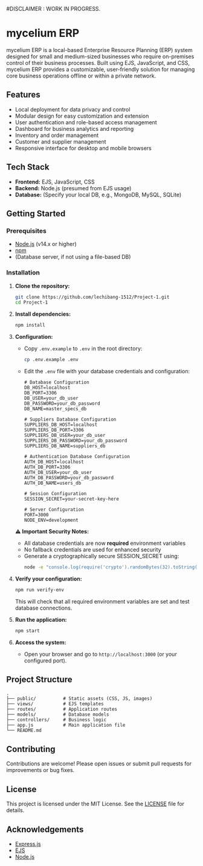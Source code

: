 #DISCLAIMER : WORK IN PROGRESS.
# mycelium ERP

mycelium ERP is a local-based Enterprise Resource Planning (ERP) system designed for small and medium-sized businesses who require on-premises control of their business processes. Built using EJS, JavaScript, and CSS, mycelium ERP provides a customizable, user-friendly solution for managing core business operations offline or within a private network.

## Features

- Local deployment for data privacy and control
- Modular design for easy customization and extension
- User authentication and role-based access management
- Dashboard for business analytics and reporting
- Inventory and order management
- Customer and supplier management
- Responsive interface for desktop and mobile browsers

## Tech Stack

- **Frontend:** EJS, JavaScript, CSS
- **Backend:** Node.js (presumed from EJS usage)
- **Database:** (Specify your local DB, e.g., MongoDB, MySQL, SQLite)

## Getting Started

### Prerequisites

- [Node.js](https://nodejs.org/) (v14.x or higher)
- [npm](https://www.npmjs.com/)
- (Database server, if not using a file-based DB)

### Installation

1. **Clone the repository:**
    ```bash
    git clone https://github.com/lechibang-1512/Project-1.git
    cd Project-1
    ```

2. **Install dependencies:**
    ```bash
    npm install
    ```

3. **Configuration:**
    - Copy `.env.example` to `.env` in the root directory:
        ```bash
        cp .env.example .env
        ```
    - Edit the `.env` file with your database credentials and configuration:
        ```env
        # Database Configuration
        DB_HOST=localhost
        DB_PORT=3306
        DB_USER=your_db_user
        DB_PASSWORD=your_db_password
        DB_NAME=master_specs_db

        # Suppliers Database Configuration
        SUPPLIERS_DB_HOST=localhost
        SUPPLIERS_DB_PORT=3306
        SUPPLIERS_DB_USER=your_db_user
        SUPPLIERS_DB_PASSWORD=your_db_password
        SUPPLIERS_DB_NAME=suppliers_db

        # Authentication Database Configuration
        AUTH_DB_HOST=localhost
        AUTH_DB_PORT=3306
        AUTH_DB_USER=your_db_user
        AUTH_DB_PASSWORD=your_db_password
        AUTH_DB_NAME=users_db

        # Session Configuration
        SESSION_SECRET=your-secret-key-here

        # Server Configuration
        PORT=3000
        NODE_ENV=development
        ```
        
    **⚠️ Important Security Notes:**
    - All database credentials are now **required** environment variables
    - No fallback credentials are used for enhanced security
    - Generate a cryptographically secure SESSION_SECRET using:
      ```bash
      node -e "console.log(require('crypto').randomBytes(32).toString('hex'))"
      ```

4. **Verify your configuration:**
    ```bash
    npm run verify-env
    ```
    
    This will check that all required environment variables are set and test database connections.

5. **Run the application:**
    ```bash
    npm start
    ```

6. **Access the system:**
    - Open your browser and go to `http://localhost:3000` (or your configured port).

## Project Structure

```
.
├── public/          # Static assets (CSS, JS, images)
├── views/           # EJS templates
├── routes/          # Application routes
├── models/          # Database models
├── controllers/     # Business logic
├── app.js           # Main application file
└── README.md
```

## Contributing

Contributions are welcome! Please open issues or submit pull requests for improvements or bug fixes.

## License

This project is licensed under the MIT License. See the [LICENSE](LICENSE) file for details.

## Acknowledgements

- [Express.js](https://expressjs.com/)
- [EJS](https://ejs.co/)
- [Node.js](https://nodejs.org/)
